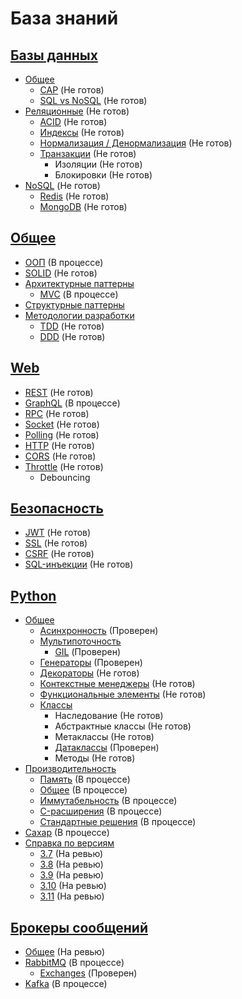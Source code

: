 # База знаний


## [Базы данных](database)
* [Общее](database/common)
  * [CAP](database/common/cap.md) (Не готов)
  * [SQL vs NoSQL](database/common/sql-vs-no-sql.md) (Не готов)
* [Реляционные](database/relational/) (Не готов)
  * [ACID](database/relational/acid.md) (Не готов)
  * [Индексы](database/relational/indexes.md) (Не готов)
  * [Нормализация / Денормализация](database/relational/normal.md) (Не готов)
  * [Транзакции](database/relational/transactions.md) (Не готов)
    * Изоляции (Не готов)
    * Блокировки (Не готов)
* [NoSQL](database/no-sql/) (Не готов)
  * [Redis](database/no-sql/redis.md) (Не готов)
  * [MongoDB](database/no-sql/mongo-db.md) (Не готов)


## [Общее](common)
* [ООП](common/oop.md) (В процессе)
* [SOLID](common/solid.md) (Не готов)
* [Архитектурные паттерны](common/architecture-patterns)
  * [MVC](common/architecture-patterns/mvc.md) (В процессе)
* [Структурные паттерны](common/structure-patterns)
* [Методологии разработки](common/methodology)
  * [TDD](common/methodology/tdd.md) (Не готов)
  * [DDD](common/methodology/ddd.md) (Не готов)

## [Web](web)
* [REST](web/rest.md) (Не готов)
* [GraphQL](web/graphql.md) (В процессе)
* [RPC](web/rpc.md) (Не готов)
* [Socket](web/socket.md) (Не готов)
* [Polling](web/polling.md) (Не готов)
* [HTTP](web/http.md) (Не готов)
* [CORS](web/cors.md) (Не готов)
* [Throttle](web/throttle.md) (Не готов)
  * Debouncing

## [Безопасность](security)
* [JWT](security/jwt.md) (Не готов)
* [SSL](security/ssl.md) (Не готов)
* [CSRF](security/csrf.md) (Не готов)
* [SQL-инъекции](security/sql-injections.md) (Не готов)

## [Python](python)
* [Общее](python/common)
  * [Асинхронность](python/common/async.md) (Проверен)
  * [Мультипоточность](python/common/threading)
    * [GIL](python/common/threading/gil.md) (Проверен)
  * [Генераторы](python/common/generators.md) (Проверен)
  * [Декораторы](python/common/decorators.md) (Не готов)
  * [Контекстные менеджеры](python/common/context-manager.md) (Не готов)
  * [Функциональные элементы](python/common/functional.md) (Не готов)
  * [Классы](python/common/classes)
    * Наследование (Не готов)
    * Абстрактные классы (Не готов)
    * Метаклассы (Не готов)
    * [Датаклассы](python/common/classes/dataclasses.md) (Проверен)
    * Методы (Не готов)
* [Производительность](python/perfomance)
  * [Память](python/perfomance/memory.md) (В процессе)
  * [Общее](python/perfomance/init.md) (В процессе)
  * [Иммутабельность](python/perfomance/immutables.md) (В процессе)
  * [C-расширения](python/perfomance/c.md) (В процессе)
  * [Стандартные решения](python/perfomance/standart.md) (В процессе)
* [Сахар](python/sugar.md) (В процессе)
* [Справка по версиям](python/versions)
  * [3.7](python/versions/3.7.md) (На ревью)
  * [3.8](python/versions/3.8.md) (На ревью)
  * [3.9](python/versions/3.9.md) (На ревью)
  * [3.10](python/versions/3.10.md) (На ревью)
  * [3.11](python/versions/3.11.md) (На ревью)

## [Брокеры сообщений](brokers)
* [Общее](brokers/common.md) (На ревью)
* [RabbitMQ](brokers/rabbitmq.md) (В процессе)
  * [Exchanges](brokers/rabbitmq/exchanges.md) (Проверен)
* [Kafka](brokers/kafka.md) (В процессе)